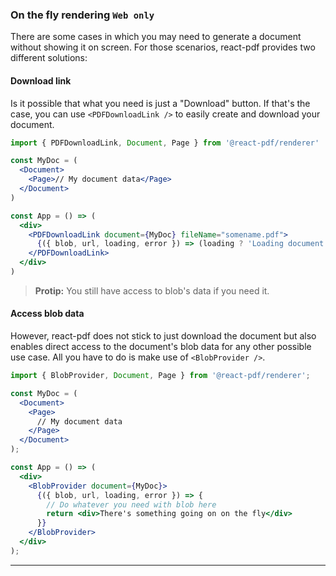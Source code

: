 ### On the fly rendering `Web only`

There are some cases in which you may need to generate a document without showing it on screen. For those scenarios, react-pdf provides two different solutions:

#### Download link

Is it possible that what you need is just a "Download" button. If that's the case, you can use `<PDFDownloadLink />` to easily create and download your document.

```jsx
import { PDFDownloadLink, Document, Page } from '@react-pdf/renderer'

const MyDoc = (
  <Document>
    <Page>// My document data</Page>
  </Document>
)

const App = () => (
  <div>
    <PDFDownloadLink document={MyDoc} fileName="somename.pdf">
      {({ blob, url, loading, error }) => (loading ? 'Loading document...' : 'Download now!')}
    </PDFDownloadLink>
  </div>
)
```

> **Protip:** You still have access to blob's data if you need it.

#### Access blob data

However, react-pdf does not stick to just download the document but also enables direct access to the document's blob data for any other possible use case. All you have to do is make use of `<BlobProvider />`.

```jsx
import { BlobProvider, Document, Page } from '@react-pdf/renderer';

const MyDoc = (
  <Document>
    <Page>
      // My document data
    </Page>
  </Document>
);

const App = () => (
  <div>
    <BlobProvider document={MyDoc}>
      {({ blob, url, loading, error }) => {
        // Do whatever you need with blob here
        return <div>There's something going on on the fly</div>
      }}
    </BlobProvider>
  </div>
);
```

---
